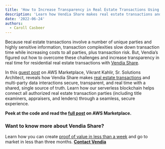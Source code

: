 ```yaml
---
title: 'How to Increase Transparency in Real Estate Transactions Using Blockchain and Vendia Share'
description: 'Learn how Vendia Share makes real estate transactions and multi-party data interactions secure, traceable, transparent, and real time with a shared, single source of truth via serverless blockchain!'
date: '2022-06-24'
authors:
  - Caroll Casbeer
---
```


Because real estate transactions involve a number of unique parties and highly sensitive information,  transaction complexities slow down transaction time while increasing costs to all parties, plus transaction risk. But, Vendia’s figured out how to overcome these challenges and increase transparency in real time for residential real estate transactions with [Vendia Share](http://vendia.net).

In this [guest post](https://aws.amazon.com/blogs/awsmarketplace/transparency-real-estate-transactions-blockchain-vendia-share/) on AWS Marketplace, Vikrant Kahlir, Sr. Solutions Architect, reveals how Vendia Share makes [real estate transactions](https://www.vendia.net/industry/financial-services) and multi-party data interactions secure, transparent, and real time with a shared, single source of truth. Learn how our serverless blockchain helps connect all authorized real estate transaction parties (including title examiners, appraisers, and lenders) through a seamless, secure experience.

**Peek at the code and read the [full post](https://aws.amazon.com/blogs/awsmarketplace/transparency-real-estate-transactions-blockchain-vendia-share/) on AWS Marketplace.**


### Want to know more about Vendia Share? 

Learn how you can create [proof of value in less than a week](https://www.vendia.net/poc) and go to market in less than three months. **[Contact Vendia](https://www.vendia.net/contact-us)**

